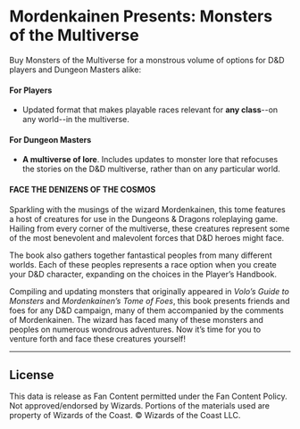 # Mordenkainen Presents: Monsters of the Multiverse

Buy Monsters of the Multiverse for a monstrous volume of options for D&D players and Dungeon Masters alike:

#### For Players

- Updated format that makes playable races relevant for **any class**\--on any world--in the multiverse.

#### For Dungeon Masters

- **A multiverse of lore**. Includes updates to monster lore that refocuses the stories on the D&D multiverse, rather than on any particular world.

#### **FACE THE DENIZENS OF THE COSMOS**

Sparkling with the musings of the wizard Mordenkainen, this tome features a host of creatures for use in the Dungeons & Dragons roleplaying game. Hailing from every corner of the multiverse, these creatures represent some of the most benevolent and malevolent forces that D&D heroes might face.

The book also gathers together fantastical peoples from many different worlds. Each of these peoples represents a race option when you create your D&D character, expanding on the choices in the Player’s Handbook.

Compiling and updating monsters that originally appeared in *Volo’s Guide to Monsters* and *Mordenkainen’s Tome of Foes*, this book presents friends and foes for any D&D campaign, many of them accompanied by the comments of Mordenkainen. The wizard has faced many of these monsters and peoples on numerous wondrous adventures. Now it’s time for you to venture forth and face these creatures yourself!

---

## License

This data is release as Fan Content permitted under the Fan Content Policy. Not approved/endorsed by Wizards. Portions of the materials used are property of Wizards of the Coast. © Wizards of the Coast LLC.
